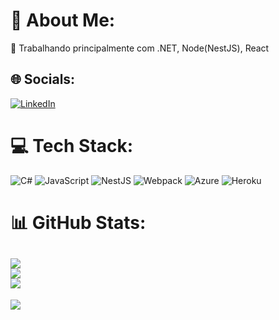 # 💫 About Me:
🔭 Trabalhando principalmente com .NET, Node(NestJS), React


## 🌐 Socials:
[![LinkedIn](https://img.shields.io/badge/LinkedIn-%230077B5.svg?logo=linkedin&logoColor=white)]([https://www.linkedin.com/in/matheus-batista-86a866169](https://www.linkedin.com/in/matheus-batista-86a866169))

# 💻 Tech Stack:
![C#](https://img.shields.io/badge/c%23-%23239120.svg?style=flat&logo=c-sharp&logoColor=white) ![JavaScript](https://img.shields.io/badge/javascript-%23323330.svg?style=flat&logo=javascript&logoColor=%23F7DF1E) ![NestJS](https://img.shields.io/badge/nestjs-%23E0234E.svg?style=flat&logo=nestjs&logoColor=white) ![Webpack](https://img.shields.io/badge/webpack-%238DD6F9.svg?style=flat&logo=webpack&logoColor=black) ![Azure](https://img.shields.io/badge/azure-%230072C6.svg?style=flat&logo=azure-devops&logoColor=white) ![Heroku](https://img.shields.io/badge/heroku-%23430098.svg?style=flat&logo=heroku&logoColor=white)
# 📊 GitHub Stats:
![](https://github-readme-stats.vercel.app/api?username=MatheusJBatista&theme=dracula&hide_border=false&include_all_commits=false&count_private=false)<br/>
![](https://github-readme-streak-stats.herokuapp.com/?user=MatheusJBatista&theme=dracula&hide_border=false)<br/>
![](https://github-readme-stats.vercel.app/api/top-langs/?username=MatheusJBatista&theme=dracula&hide_border=false&include_all_commits=false&count_private=false&layout=compact)
---
[![](https://visitcount.itsvg.in/api?id=MatheusJBatista&icon=2&color=12)](https://visitcount.itsvg.in)
